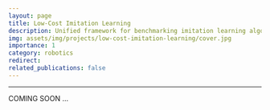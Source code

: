 ```yaml
---
layout: page
title: Low-Cost Imitation Learning
description: Unified framework for benchmarking imitation learning algorithms.
img: assets/img/projects/low-cost-imitation-learning/cover.jpg
importance: 1
category: robotics
redirect:
related_publications: false
---
```

<hr>
COMING SOON ...
